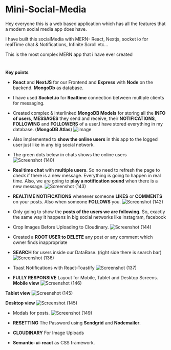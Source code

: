 # Mini-Social-Media

Hey everyone this is a web based application which has all the features that a modern social media app does have.

I have built this socialMedia with MERN- React, Nextjs, socket io for realTime chat & Notifications, Infinite Scroll etc...

This is the most complex MERN app that i have ever created
#



**Key points**

* **React** and **NextJS** for our Frontend and **Express** with **Node** on the backend. **MongoDb** as database.
* I have used **Socket.io** for **Realtime** connection between multiple clients for messaging.

* Created complex & interlinked **MongoDB Models** for storing all the **INFO of users**, **MESSAGES** they send and receive, their **NOTIFICATIONS**, **FOLLOWING** and **FOLLOWERS** of a user.I have stored everything in my database. (**MongoDB Atlas**)
 ![image](https://user-images.githubusercontent.com/101473079/224404710-25704fd3-0ef5-4cb9-a0a1-bbaa083193a9.png)
 

* Also implemented to **show the online users** in this app to the logged user just like in any big social network.
* The green dots below in chats shows the online users
![Screenshot (140)](https://user-images.githubusercontent.com/101473079/224405602-bab6cd8e-000c-401f-8d63-00033f92b1b6.png)


* **Real time chat** with **multiple users**. So no need to refresh the page to check if there is a new message. Everything is going to happen in real time. Also, we are going to **play a notification sound** when there is a new message.
![Screenshot (143)](https://user-images.githubusercontent.com/101473079/224407063-00e872d3-7b24-4f21-b115-5a8360b3de36.png)

* **REALTIME NOTIFICATIONS** whenever someone **LIKES** or **COMMENTS** on your posts. Also when someone **FOLLOWS** you.
![Screenshot (142)](https://user-images.githubusercontent.com/101473079/224406433-c9f911ed-52a1-42b6-a13d-85d09c0bb7df.png)


* Only going to show the **posts of the users we are following.** So, exactly the same way it happens in big social networks like instagram, facebook


* Crop Images Before Uploading to Cloudinary.
![Screenshot (144)](https://user-images.githubusercontent.com/101473079/224409788-4add2f4b-d611-486a-8f5a-e7b5c3949d55.png)

* Created a **ROOT USER to DELETE** any post or any comment which owner finds inappropriate
* **SEARCH** for users inside our DataBase. (right side there is search bar)
![Screenshot (136)](https://user-images.githubusercontent.com/101473079/224412127-eb3cdbed-5175-4869-b516-1270bc243bfe.png)

* Toast Notifications with React-Toastify
![Screenshot (137)](https://user-images.githubusercontent.com/101473079/224413197-251df0a7-7f57-4c85-8ae9-0384c9b78e2f.png)

* **FULLY RESPONSIVE** Layout for Mobile, Tablet and Desktop Screens.
**Mobile view**
![Screenshot (146)](https://user-images.githubusercontent.com/101473079/224414984-e09c71c6-889b-44d3-a9bb-5eb8b5a52f47.png)

**Tablet view**
![Screenshot (145)](https://user-images.githubusercontent.com/101473079/224415037-3ce5775b-4f9e-4d6c-bf66-9fc69e61cc6e.png)

**Desktop view**
![Screenshot (145)](https://user-images.githubusercontent.com/101473079/224415066-64c820cc-b5e1-4aa6-97a6-bb67484ae5c9.png)

* Modals for posts.
![Screenshot (149)](https://user-images.githubusercontent.com/101473079/224415256-0de67673-e68e-49ba-bea2-8196ea923803.png)

* **RESETTING** The Password using **Sendgrid** and **Nodemailer**.

* **CLOUDINARY** For Image Uploads
* **Semantic-ui-react** as CSS framework.


